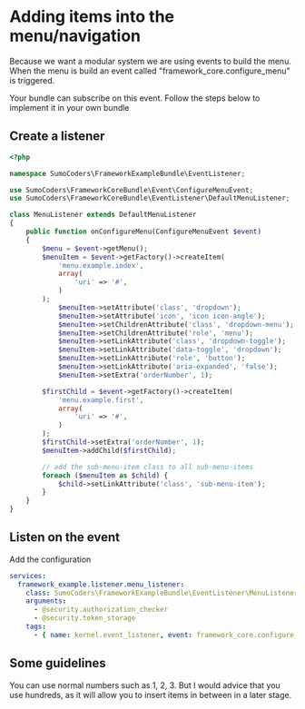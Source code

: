 # Adding items into the menu/navigation

Because we want a modular system we are using events to build the menu. When
the menu is build an event called "framework_core.configure_menu" is triggered.

Your bundle can subscribe on this event. Follow the steps below to implement it
in your own bundle

## Create a listener

```php
<?php

namespace SumoCoders\FrameworkExampleBundle\EventListener;

use SumoCoders\FrameworkCoreBundle\Event\ConfigureMenuEvent;
use SumoCoders\FrameworkCoreBundle\EventListener\DefaultMenuListener;

class MenuListener extends DefaultMenuListener
{
    public function onConfigureMenu(ConfigureMenuEvent $event)
    {
        $menu = $event->getMenu();
        $menuItem = $event->getFactory()->createItem(
            'menu.example.index',
            array(
                'uri' => '#',
            )
        );
            $menuItem->setAttribute('class', 'dropdown');
            $menuItem->setAttribute('icon', 'icon icon-angle');
            $menuItem->setChildrenAttribute('class', 'dropdown-menu');
            $menuItem->setChildrenAttribute('role', 'menu');
            $menuItem->setLinkAttribute('class', 'dropdown-toggle');
            $menuItem->setLinkAttribute('data-toggle', 'dropdown');
            $menuItem->setLinkAttribute('role', 'button');
            $menuItem->setLinkAttribute('aria-expanded', 'false');
            $menuItem->setExtra('orderNumber', 1);

        $firstChild = $event->getFactory()->createItem(
            'menu.example.first',
            array(
                'uri' => '#',
            )
        );
        $firstChild->setExtra('orderNumber', 1);
        $menuItem->addChild($firstChild);

        // add the sub-menu-item class to all sub-menu-items
        foreach ($menuItem as $child) {
            $child->setLinkAttribute('class', 'sub-menu-item');
        }
    }
}
```

## Listen on the event

Add the configuration

```yml
services:
  framework_example.listener.menu_listener:
    class: SumoCoders\FrameworkExampleBundle\EventListener\MenuListener
    arguments:
      - @security.authorization_checker
      - @security.token_storage
    tags:
      - { name: kernel.event_listener, event: framework_core.configure_menu, method: onConfigureMenu }
```

## Some guidelines

You can use normal numbers such as 1, 2, 3. But I would advice that you use
hundreds, as it will allow you to insert items in between in a later stage.
